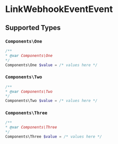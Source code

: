 # LinkWebhookEventEvent


## Supported Types

### `Components\One`

```php
/**
* @var Components\One
*/
Components\One $value = /* values here */
```

### `Components\Two`

```php
/**
* @var Components\Two
*/
Components\Two $value = /* values here */
```

### `Components\Three`

```php
/**
* @var Components\Three
*/
Components\Three $value = /* values here */
```

